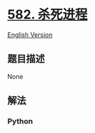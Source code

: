 # [582. 杀死进程](https://leetcode-cn.com/problems/kill-process)

[English Version](/leetcode/0500-0599/0582.Kill%20Process/README_EN.md)

## 题目描述

<!-- 这里写题目描述 -->

None

## 解法

<!-- 这里可写通用的实现逻辑 -->

<!-- tabs:start -->

### **Python**

<!-- 这里可写当前语言的特殊实现逻辑 -->

```python

```

<!-- tabs:end -->

